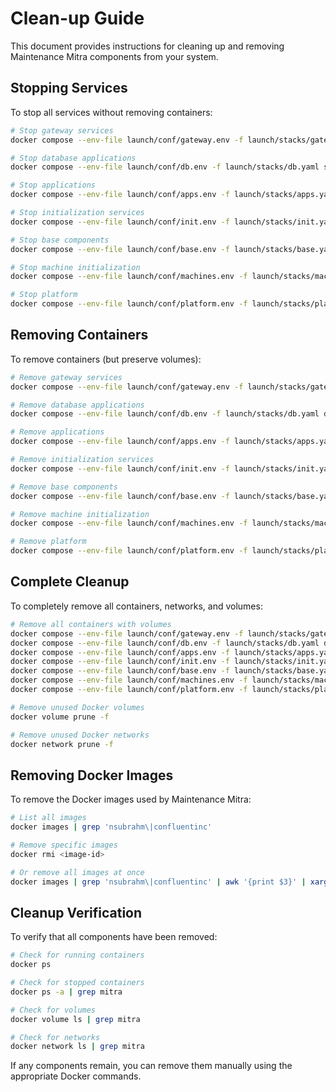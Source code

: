 # Clean-up Guide

This document provides instructions for cleaning up and removing Maintenance Mitra components from your system.

## Stopping Services

To stop all services without removing containers:

```bash
# Stop gateway services
docker compose --env-file launch/conf/gateway.env -f launch/stacks/gateway.yaml stop

# Stop database applications
docker compose --env-file launch/conf/db.env -f launch/stacks/db.yaml stop

# Stop applications
docker compose --env-file launch/conf/apps.env -f launch/stacks/apps.yaml stop

# Stop initialization services
docker compose --env-file launch/conf/init.env -f launch/stacks/init.yaml stop

# Stop base components
docker compose --env-file launch/conf/base.env -f launch/stacks/base.yaml stop

# Stop machine initialization
docker compose --env-file launch/conf/machines.env -f launch/stacks/machines.yaml stop

# Stop platform
docker compose --env-file launch/conf/platform.env -f launch/stacks/platform.yaml stop
```

## Removing Containers

To remove containers (but preserve volumes):

```bash
# Remove gateway services
docker compose --env-file launch/conf/gateway.env -f launch/stacks/gateway.yaml down

# Remove database applications
docker compose --env-file launch/conf/db.env -f launch/stacks/db.yaml down

# Remove applications
docker compose --env-file launch/conf/apps.env -f launch/stacks/apps.yaml down

# Remove initialization services
docker compose --env-file launch/conf/init.env -f launch/stacks/init.yaml down

# Remove base components
docker compose --env-file launch/conf/base.env -f launch/stacks/base.yaml down

# Remove machine initialization
docker compose --env-file launch/conf/machines.env -f launch/stacks/machines.yaml down

# Remove platform
docker compose --env-file launch/conf/platform.env -f launch/stacks/platform.yaml down
```

## Complete Cleanup

To completely remove all containers, networks, and volumes:

```bash
# Remove all containers with volumes
docker compose --env-file launch/conf/gateway.env -f launch/stacks/gateway.yaml down -v
docker compose --env-file launch/conf/db.env -f launch/stacks/db.yaml down -v
docker compose --env-file launch/conf/apps.env -f launch/stacks/apps.yaml down -v
docker compose --env-file launch/conf/init.env -f launch/stacks/init.yaml down -v
docker compose --env-file launch/conf/base.env -f launch/stacks/base.yaml down -v
docker compose --env-file launch/conf/machines.env -f launch/stacks/machines.yaml down -v
docker compose --env-file launch/conf/platform.env -f launch/stacks/platform.yaml down -v

# Remove unused Docker volumes
docker volume prune -f

# Remove unused Docker networks
docker network prune -f
```

## Removing Docker Images

To remove the Docker images used by Maintenance Mitra:

```bash
# List all images
docker images | grep 'nsubrahm\|confluentinc'

# Remove specific images
docker rmi <image-id>

# Or remove all images at once
docker images | grep 'nsubrahm\|confluentinc' | awk '{print $3}' | xargs docker rmi
```

## Cleanup Verification

To verify that all components have been removed:

```bash
# Check for running containers
docker ps

# Check for stopped containers
docker ps -a | grep mitra

# Check for volumes
docker volume ls | grep mitra

# Check for networks
docker network ls | grep mitra
```

If any components remain, you can remove them manually using the appropriate Docker commands.

